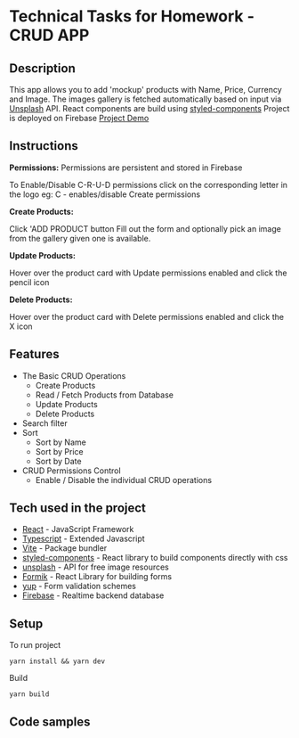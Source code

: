 # Technical Tasks for Homework - CRUD APP

## Description

This app allows you to add 'mockup' products with Name, Price, Currency and Image.
The images gallery is fetched automatically based on input via [Unsplash] API.
React components are build using [styled-components]
Project is deployed on Firebase [Project Demo]

## Instructions

**Permissions:**
Permissions are persistent and stored in Firebase

To Enable/Disable C-R-U-D permissions click on the corresponding letter in the logo
eg: C - enables/disable Create permissions


**Create Products:**

Click 'ADD PRODUCT button
Fill out the form and optionally pick an image from the gallery given one is available.

**Update Products:**

Hover over the product card with Update permissions enabled and click the pencil icon

**Delete Products:**

Hover over the product card with Delete permissions enabled and click the X icon

## Features

- The Basic CRUD Operations
  - Create Products
  - Read / Fetch Products from Database
  - Update Products
  - Delete Products
- Search filter
- Sort
  - Sort by Name
  - Sort by Price
  - Sort by Date
- CRUD Permissions Control
  - Enable / Disable the individual CRUD operations

## Tech used in the project

- [React] - JavaScript Framework
- [Typescript] - Extended Javascript
- [Vite] - Package bundler
- [styled-components] - React library to build components directly with css
- [unsplash] - API for free image resources
- [Formik] - React Library for building forms
- [yup] - Form validation schemes
- [Firebase] - Realtime backend database

## Setup

To run project

```
yarn install && yarn dev
```

Build

```
yarn build
```

## Code samples



[unsplash]: https://unsplash.com/
[react]: https://reactjs.org/
[styled-components]: https://styled-components.com/
[vite]: https://vitejs.dev/
[formik]: https://formik.org/
[yup]: https://www.npmjs.com/package/yup?activeTab=readme
[firebase]: https://firebase.google.com/
[typescript]: https://www.typescriptlang.org/
[Project Demo]: https://crude-app-3ef78.web.app/
